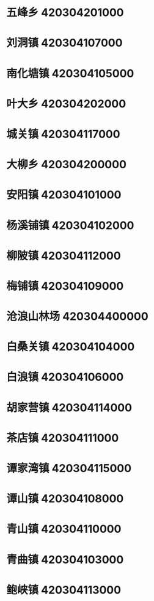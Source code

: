 # 五峰乡 420304201000
# 刘洞镇 420304107000
# 南化塘镇 420304105000
# 叶大乡 420304202000
# 城关镇 420304117000
# 大柳乡 420304200000
# 安阳镇 420304101000
# 杨溪铺镇 420304102000
# 柳陂镇 420304112000
# 梅铺镇 420304109000
# 沧浪山林场 420304400000
# 白桑关镇 420304104000
# 白浪镇 420304106000
# 胡家营镇 420304114000
# 茶店镇 420304111000
# 谭家湾镇 420304115000
# 谭山镇 420304108000
# 青山镇 420304110000
# 青曲镇 420304103000
# 鲍峡镇 420304113000
